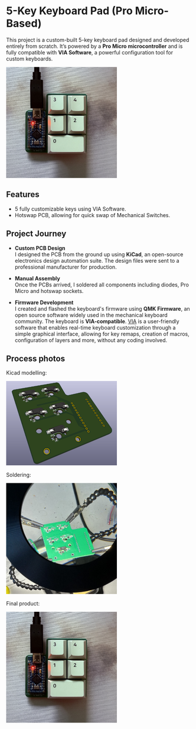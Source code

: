 # 5-Key Keyboard Pad (Pro Micro-Based)


This project is a custom-built 5-key keyboard pad designed and developed entirely from scratch. It’s powered by a **Pro Micro microcontroller** and is fully compatible with **VIA Software**, a powerful configuration tool for custom keyboards.

<img src="images/pad.png" width="300px">

## Features

- 5 fully customizable keys using VIA Software.
- Hotswap PCB, allowing for quick swap of Mechanical Switches.

## Project Journey

- **Custom PCB Design**  
  I designed the PCB from the ground up using **KiCad**, an open-source electronics design automation suite. The design files were sent to a professional manufacturer for production.

- **Manual Assembly**  
  Once the PCBs arrived, I soldered all components including diodes, Pro Micro and hotswap sockets.

- **Firmware Development**  
  I created and flashed the keyboard's firmware using **QMK Firmware**, an open source software widely used in the mechanical keyboard community. The keyboard is **VIA-compatible**. [VIA](https://usevia.app) is a user-friendly software that enables real-time keyboard customization through a simple graphical interface, allowing for key remaps, creation of macros, configuration of layers and more, without any coding involved.

## Process photos

Kicad modelling:

<img src="images/kicad.png" width="300px">

Soldering:

<img src="images/soldering.png" width="300px">

Final product:

<img src="images/pad.png" width="300px">